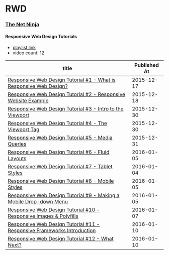 # RWD

### [The Net Ninja](https://www.youtube.com/channel/UCW5YeuERMmlnqo4oq8vwUpg)

#### Responsive Web Design Tutorials 

* [playlist link](https://www.youtube.com/playlist?list=PL4cUxeGkcC9g9Vh9MAA-XKnfJsWZnPZFw) 
* video count: 12 

| title                                                                                                                  | Published At |
| ---------------------------------------------------------------------------------------------------------------------- | ------------ |
| [Responsive Web Design Tutorial #1 - What is Responsive Web Design?](https://www.youtube.com/watch?v=3tLb3i7GB38)      | 2015-12-17   |
| [Responsive Web Design Tutorial #2 - Responsive Website Example](https://www.youtube.com/watch?v=MnjOcfL3agQ)          | 2015-12-18   |
| [Responsive Web Design Tutorial #3 - Intro to the Viewport](https://www.youtube.com/watch?v=JANETBQZJ8E)               | 2015-12-30   |
| [Responsive Web Design Tutorial #4 - The Viewport Tag](https://www.youtube.com/watch?v=ykgQosTbeSQ)                    | 2015-12-30   |
| [Responsive Web Design Tutorial #5 - Media Queries](https://www.youtube.com/watch?v=5xzaGSYd7jM)                       | 2015-12-31   |
| [Responsive Web Design Tutorial #6 - Fluid Layouts](https://www.youtube.com/watch?v=0gBnRll5XgA)                       | 2016-01-05   |
| [Responsive Web Design Tutorial #7 - Tablet Styles](https://www.youtube.com/watch?v=hS97LtBdM7I)                       | 2016-01-04   |
| [Responsive Web Design Tutorial #8 - Mobile Styles](https://www.youtube.com/watch?v=RRLDd1kaw3o)                       | 2016-01-05   |
| [Responsive Web Design Tutorial #9 - Making a Mobile Drop-down Menu](https://www.youtube.com/watch?v=FDh7Mdl2oww)      | 2016-01-05   |
| [Responsive Web Design Tutorial #10 - Responsive Images & Polyfills](https://www.youtube.com/watch?v=LlSH8u0o1-A)      | 2016-01-07   |
| [Responsive Web Design Tutorial #11 - Responsive Frameworks Introduction](https://www.youtube.com/watch?v=RW5jHz3bTb0) | 2016-01-10   |
| [Responsive Web Design Tutorial #12 - What Next?](https://www.youtube.com/watch?v=jW3TFkXrE-k)                         | 2016-01-10   |
